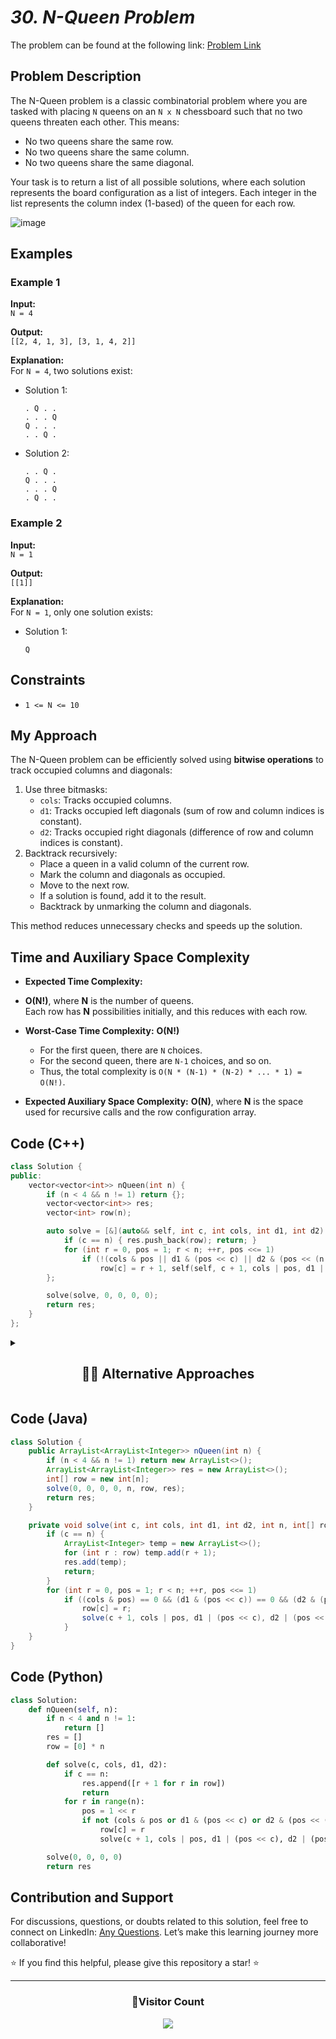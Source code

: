 # *30. N-Queen Problem*

The problem can be found at the following link: [Problem Link](https://practice.geeksforgeeks.org/problems/n-queen-problem/1)



## **Problem Description**

The N-Queen problem is a classic combinatorial problem where you are tasked with placing `N` queens on an `N x N` chessboard such that no two queens threaten each other. This means:
- No two queens share the same row.
- No two queens share the same column.
- No two queens share the same diagonal.

Your task is to return a list of all possible solutions, where each solution represents the board configuration as a list of integers. Each integer in the list represents the column index (1-based) of the queen for each row.


![image](https://github.com/user-attachments/assets/ec8facf8-b951-4455-8a96-4e6dbdab1936)

## **Examples**

### Example 1
**Input:**  
`N = 4`  

**Output:**  
`[[2, 4, 1, 3], [3, 1, 4, 2]]`

**Explanation:**  
For `N = 4`, two solutions exist:  
- Solution 1:  
  ```
  . Q . .
  . . . Q
  Q . . .
  . . Q .
  ```
- Solution 2:  
  ```
  . . Q .
  Q . . .
  . . . Q
  . Q . .
  ```

### Example 2
**Input:**  
`N = 1`  

**Output:**  
`[[1]]`

**Explanation:**  
For `N = 1`, only one solution exists:  
- Solution 1:  
  ```
  Q
  ```



## **Constraints**

- `1 <= N <= 10`



## **My Approach**

The N-Queen problem can be efficiently solved using **bitwise operations** to track occupied columns and diagonals:
1. Use three bitmasks:
   - `cols`: Tracks occupied columns.
   - `d1`: Tracks occupied left diagonals (sum of row and column indices is constant).
   - `d2`: Tracks occupied right diagonals (difference of row and column indices is constant).
2. Backtrack recursively:
   - Place a queen in a valid column of the current row.
   - Mark the column and diagonals as occupied.
   - Move to the next row.
   - If a solution is found, add it to the result.
   - Backtrack by unmarking the column and diagonals.

This method reduces unnecessary checks and speeds up the solution.



## Time and Auxiliary Space Complexity

- **Expected Time Complexity:**
-  **O(N!)**, where **N** is the number of queens.  
  Each row has **N** possibilities initially, and this reduces with each row.  
  - **Worst-Case Time Complexity:** **O(N!)**  
    - For the first queen, there are `N` choices.  
    - For the second queen, there are `N-1` choices, and so on.  
    - Thus, the total complexity is `O(N * (N-1) * (N-2) * ... * 1) = O(N!)`.


- **Expected Auxiliary Space Complexity:** **O(N)**, where **N** is the space used for recursive calls and the row configuration array.  




## Code (C++)

```cpp
class Solution {
public:
    vector<vector<int>> nQueen(int n) {
        if (n < 4 && n != 1) return {};
        vector<vector<int>> res;
        vector<int> row(n);

        auto solve = [&](auto&& self, int c, int cols, int d1, int d2) -> void {
            if (c == n) { res.push_back(row); return; }
            for (int r = 0, pos = 1; r < n; ++r, pos <<= 1) 
                if (!(cols & pos || d1 & (pos << c) || d2 & (pos << (n - 1 - c)))) 
                    row[c] = r + 1, self(self, c + 1, cols | pos, d1 | (pos << c), d2 | (pos << (n - 1 - c)));
        };

        solve(solve, 0, 0, 0, 0);
        return res;
    }
};
```

<details>
  <summary><h2 align='center'>👨‍💻 Alternative Approaches</h2></summary>

## **1️⃣ Bitmasking + Backtracking (Most Optimized)**
This approach uses **bitwise operations** to efficiently track columns and diagonals.

```cpp
class Solution {
public:
    vector<vector<int>> nQueen(int n) {
        if (n == 2 || n == 3) return {};
        vector<vector<int>> result;
        vector<int> row(n);

        auto solve = [&](auto&& self, int c, int cols, int d1, int d2) -> void {
            if (c == n) { result.push_back(row); return; }
            for (int pos = ((1 << n) - 1) & ~(cols | d1 | d2); pos; pos &= pos - 1) {
                int r = __builtin_ctz(pos);
                row[c] = r + 1;
                self(self, c + 1, cols | (1 << r), (d1 | (1 << r)) << 1, (d2 | (1 << r)) >> 1);
            }
        };

        solve(solve, 0, 0, 0, 0);
        return result;
    }
};
```

### **Key Optimizations**
✅ **Bitwise tracking** of column, left-diagonal, and right-diagonal.  
✅ **Eliminates extra loops** for checking conflicts.  
✅ **Fastest pruning** using `__builtin_ctz(pos)` (extracts least significant set bit).  



## **2️⃣ One-Dimensional Array + Backtracking**
This approach eliminates the need for extra space for diagonal checks.

```cpp
class Solution {
public:
    vector<vector<int>> nQueen(int n) {
        if (n == 2 || n == 3) return {};
        vector<vector<int>> result;
        vector<int> row(n);

        function<void(int, vector<bool>&, vector<bool>&, vector<bool>&)> solve = [&](int c, vector<bool>& cols, vector<bool>& d1, vector<bool>& d2) {
            if (c == n) { result.push_back(row); return; }
            for (int r = 0; r < n; r++) {
                if (cols[r] || d1[c - r + n - 1] || d2[c + r]) continue;
                row[c] = r + 1;
                cols[r] = d1[c - r + n - 1] = d2[c + r] = true;
                solve(c + 1, cols, d1, d2);
                cols[r] = d1[c - r + n - 1] = d2[c + r] = false;
            }
        };

        vector<bool> cols(n, false), d1(2 * n - 1, false), d2(2 * n - 1, false);
        solve(0, cols, d1, d2);
        return result;
    }
};
```

### **Key Optimizations**
✅ Uses **three boolean arrays** instead of nested loops.  
✅ Reduces **O(n) conflict checks** per column to **O(1) using precomputed indices**.  
✅ **Backtracks efficiently** without unnecessary calculations.  

 

### **Comparison of Approaches**

| Approaches                       | Time Complexity | Space Complexity | Best For             |
|--------------------------------|-----------------|------------------|----------------------|
| **Bitmasking + Recursion (1️⃣)** | **O(n!)**        | **O(n)**         | Large `n` (Fastest) |
| **Boolean Arrays (Backtracking) (2️⃣)** | **O(n!)**        | **O(n)**         | Simplicity           | 



### **Final Recommendation**
- **For Competitive Coding** → Use **Bitmasking (1️⃣)**
- **For Readability + Optimization** → Use **Boolean Arrays (2️⃣)**

🚀 **The fastest approach for large `n` is 1️⃣ (Bitmasking + Backtracking).**

</details>

## Code (Java)

```java
class Solution {
    public ArrayList<ArrayList<Integer>> nQueen(int n) {
        if (n < 4 && n != 1) return new ArrayList<>();
        ArrayList<ArrayList<Integer>> res = new ArrayList<>();
        int[] row = new int[n];
        solve(0, 0, 0, 0, n, row, res);
        return res;
    }

    private void solve(int c, int cols, int d1, int d2, int n, int[] row, ArrayList<ArrayList<Integer>> res) {
        if (c == n) {
            ArrayList<Integer> temp = new ArrayList<>();
            for (int r : row) temp.add(r + 1);
            res.add(temp);
            return;
        }
        for (int r = 0, pos = 1; r < n; ++r, pos <<= 1) 
            if ((cols & pos) == 0 && (d1 & (pos << c)) == 0 && (d2 & (pos << (n - 1 - c))) == 0) {
                row[c] = r;
                solve(c + 1, cols | pos, d1 | (pos << c), d2 | (pos << (n - 1 - c)), n, row, res);
            }
    }
}
```



## Code (Python)

```python
class Solution:
    def nQueen(self, n):
        if n < 4 and n != 1:
            return []
        res = []
        row = [0] * n

        def solve(c, cols, d1, d2):
            if c == n:
                res.append([r + 1 for r in row])
                return
            for r in range(n):
                pos = 1 << r
                if not (cols & pos or d1 & (pos << c) or d2 & (pos << (n - 1 - c))):
                    row[c] = r
                    solve(c + 1, cols | pos, d1 | (pos << c), d2 | (pos << (n - 1 - c)))

        solve(0, 0, 0, 0)
        return res
```

## Contribution and Support

For discussions, questions, or doubts related to this solution, feel free to connect on LinkedIn: [Any Questions](https://www.linkedin.com/in/het-patel-8b110525a/). Let’s make this learning journey more collaborative!

⭐ If you find this helpful, please give this repository a star! ⭐

---

<div align="center">
  <h3><b>📍Visitor Count</b></h3>
</div>

<p align="center">
  <img src="https://profile-counter.glitch.me/Hunterdii/count.svg" />
</p>
